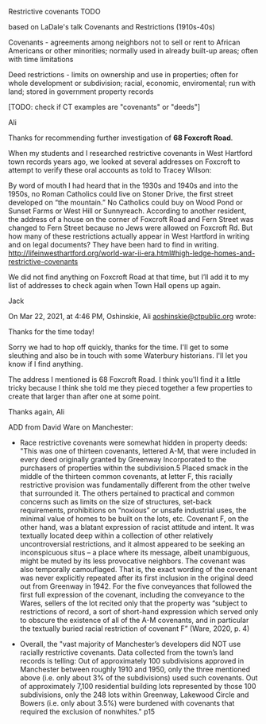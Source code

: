 Restrictive covenants TODO

based on LaDale's talk
Covenants and Restrictions (1910s-40s)

Covenants - agreements among neighbors not to sell or rent to African Americans or other minorities; normally used in already built-up areas; often with time limitations

Deed restrictions - limits on ownership and use in properties; often for whole development or subdivision; racial, economic, enviromental; run with land; stored in government property records

[TODO: check if CT examples are "covenants" or "deeds"]


Ali

Thanks for recommending further investigation of **68 Foxcroft Road**.

When my students and I researched restrictive covenants in West Hartford town records years ago, we looked at several addresses on Foxcroft to attempt to verify these oral accounts as told to Tracey Wilson:

By word of mouth I had heard that in the 1930s and 1940s and into the 1950s, no Roman Catholics could live on Stoner Drive, the first street developed on “the mountain.” No Catholics could buy on Wood Pond or Sunset Farms or West Hill or Sunnyreach. According to another resident, the address of a house on the corner of Foxcroft Road and Fern Street was changed to Fern Street because no Jews were allowed on Foxcroft Rd. But how many of these restrictions actually appear in West Hartford in writing and on legal documents? They have been hard to find in writing.
http://lifeinwesthartford.org/world-war-ii-era.html#high-ledge-homes-and-restrictive-covenants

We did not find anything on Foxcroft Road at that time, but I’ll add it to my list of addresses to check again when Town Hall opens up again.

Jack

On Mar 22, 2021, at 4:46 PM, Oshinskie, Ali <aoshinskie@ctpublic.org> wrote:

Thanks for the time today!

Sorry we had to hop off quickly, thanks for the time. I'll get to some sleuthing and also be in touch with some Waterbury historians. I'll let you know if I find anything.

The address I mentioned is 68 Foxcroft Road. I think you'll find it a little tricky because I think she told me they pieced together a few properties to create that larger than after one at some point.

Thanks again,
Ali


ADD from David Ware on Manchester:

- Race restrictive covenants were somewhat hidden in property deeds: "This was one of thirteen covenants, lettered A-M, that were included in every deed originally granted by Greenway Incorporated to the purchasers of properties within the subdivision.5 Placed smack in the middle of the thirteen common covenants, at letter F, this racially restrictive provision was fundamentally different from the other twelve that surrounded it. The others pertained to practical and common concerns such as limits on the size of structures, set-back requirements, prohibitions on “noxious” or unsafe industrial uses, the minimal value of homes to be built on the lots, etc. Covenant F, on the other hand, was a blatant expression of racist attitude and intent. It was textually located deep within a collection of other relatively uncontroversial restrictions, and it almost appeared to be seeking an inconspicuous situs – a place where its message, albeit unambiguous, might be muted by its less provocative neighbors. The covenant was also temporally camouflaged. That is, the exact wording of the covenant was never explicitly repeated after its first inclusion in the original deed out from Greenway in 1942. For the five conveyances that followed the first full expression of the covenant, including the conveyance to the Wares, sellers of the lot recited only that the property was “subject to restrictions of record, a sort of short-hand expression which served only to obscure the existence of all of the A-M covenants, and in particular the textually buried racial restriction of covenant F” (Ware, 2020, p. 4)

- Overall, the "vast majority of Manchester’s developers did NOT use racially restrictive covenants. Data collected from the town’s land records is telling: Out of approximately 100 subdivisions approved in Manchester between roughly 1910 and 1950, only the three mentioned above (i.e. only about 3% of the subdivisions) used such covenants. Out of approximately 7,100 residential building lots represented by those 100 subdivisions, only the 248 lots within Greenway, Lakewood Circle and Bowers (i.e. only about 3.5%) were burdened with covenants that required the exclusion of nonwhites." p15
